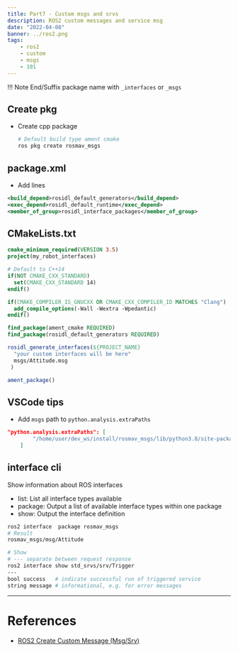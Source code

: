 ```yaml
---
title: Part7 - Custom msgs and srvs
description: ROS2 custom messages and service msg
date: "2022-04-08"
banner: ../ros2.png
tags:
    - ros2
    - custom
    - msgs
    - 101
---
```


!!! Note
    End/Suffix package name with `_interfaces` or `_msgs`

## Create pkg
- Create cpp package
  
  ```bash
  # Default build type ament cmake
  ros pkg create rosmav_msgs
  ```

## package.xml
- Add lines

```xml
<build_depend>rosidl_default_generators</build_depend>
<exec_depend>rosidl_default_runtime</exec_depend>
<member_of_group>rosidl_interface_packages</member_of_group>
```


## CMakeLists.txt
```cmake title="CMakeLists.txt" linenums="1" hl_lines="14 18"
cmake_minimum_required(VERSION 3.5)
project(my_robot_interfaces)

# Default to C++14
if(NOT CMAKE_CXX_STANDARD)
  set(CMAKE_CXX_STANDARD 14)
endif()

if(CMAKE_COMPILER_IS_GNUCXX OR CMAKE_CXX_COMPILER_ID MATCHES "Clang")
  add_compile_options(-Wall -Wextra -Wpedantic)
endif()

find_package(ament_cmake REQUIRED)
find_package(rosidl_default_generators REQUIRED)

rosidl_generate_interfaces(${PROJECT_NAME}
  "your custom interfaces will be here"
  msgs/Attitude.msg
 )

ament_package()
```

## VSCode tips
- Add `msgs` path to `python.analysis.extraPaths`

```json title="pylance"
"python.analysis.extraPaths": [
        "/home/user/dev_ws/install/rosmav_msgs/lib/python3.8/site-packages"
    ]
```

## interface cli
Show information about ROS interfaces

- list: List all interface types available
- package: Output a list of available interface types within one package
- show: Output the interface definition


```bash
ros2 interface  package rosmav_msgs 
# Result
rosmav_msgs/msg/Attitude

# Show 
# --- separate between request response
ros2 interface show std_srvs/srv/Trigger 
---
bool success   # indicate successful run of triggered service
string message # informational, e.g. for error messages

```

---

# References
- [ROS2 Create Custom Message (Msg/Srv)](https://roboticsbackend.com/ros2-create-custom-message/)